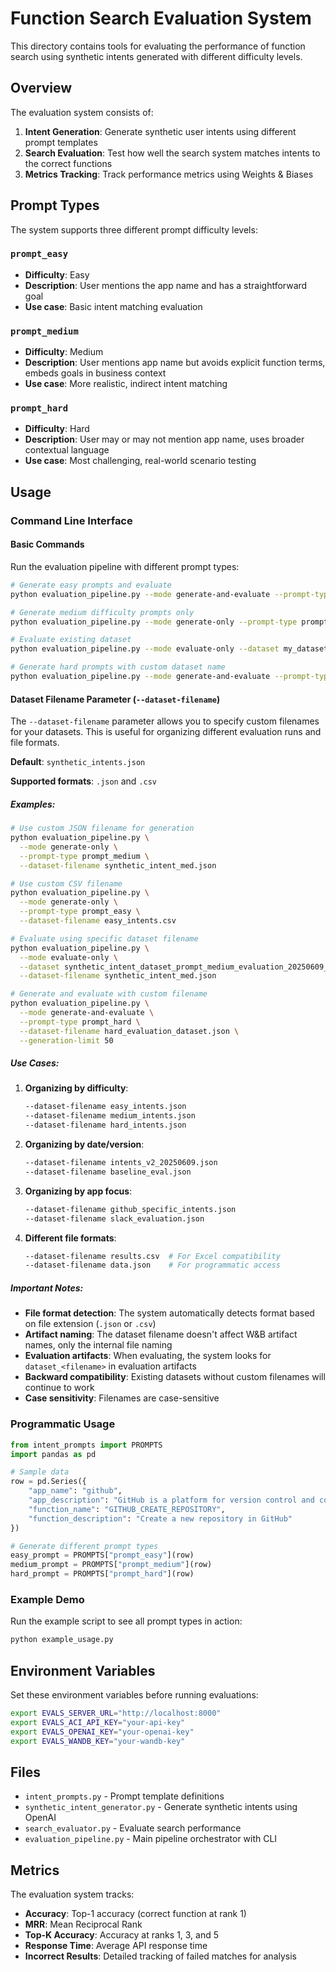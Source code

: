 # Function Search Evaluation System

This directory contains tools for evaluating the performance of function search using synthetic intents generated with different difficulty levels.

## Overview

The evaluation system consists of:

1. **Intent Generation**: Generate synthetic user intents using different prompt templates
2. **Search Evaluation**: Test how well the search system matches intents to the correct functions
3. **Metrics Tracking**: Track performance metrics using Weights & Biases

## Prompt Types

The system supports three different prompt difficulty levels:

### `prompt_easy`
- **Difficulty**: Easy
- **Description**: User mentions the app name and has a straightforward goal
- **Use case**: Basic intent matching evaluation

### `prompt_medium`
- **Difficulty**: Medium
- **Description**: User mentions app name but avoids explicit function terms, embeds goals in business context
- **Use case**: More realistic, indirect intent matching

### `prompt_hard`
- **Difficulty**: Hard
- **Description**: User may or may not mention app name, uses broader contextual language
- **Use case**: Most challenging, real-world scenario testing

## Usage

### Command Line Interface

#### Basic Commands

Run the evaluation pipeline with different prompt types:

```bash
# Generate easy prompts and evaluate
python evaluation_pipeline.py --mode generate-and-evaluate --prompt-type prompt_easy

# Generate medium difficulty prompts only
python evaluation_pipeline.py --mode generate-only --prompt-type prompt_medium --generation-limit 100

# Evaluate existing dataset
python evaluation_pipeline.py --mode evaluate-only --dataset my_dataset --evaluation-samples 50

# Generate hard prompts with custom dataset name
python evaluation_pipeline.py --mode generate-and-evaluate --prompt-type prompt_hard --dataset hard_intent_dataset
```

#### Dataset Filename Parameter (`--dataset-filename`)

The `--dataset-filename` parameter allows you to specify custom filenames for your datasets. This is useful for organizing different evaluation runs and file formats.

**Default**: `synthetic_intents.json`

**Supported formats**: `.json` and `.csv`

##### Examples:

```bash
# Use custom JSON filename for generation
python evaluation_pipeline.py \
  --mode generate-only \
  --prompt-type prompt_medium \
  --dataset-filename synthetic_intent_med.json

# Use custom CSV filename
python evaluation_pipeline.py \
  --mode generate-only \
  --prompt-type prompt_easy \
  --dataset-filename easy_intents.csv

# Evaluate using specific dataset filename
python evaluation_pipeline.py \
  --mode evaluate-only \
  --dataset synthetic_intent_dataset_prompt_medium_evaluation_20250609_135609 \
  --dataset-filename synthetic_intent_med.json

# Generate and evaluate with custom filename
python evaluation_pipeline.py \
  --mode generate-and-evaluate \
  --prompt-type prompt_hard \
  --dataset-filename hard_evaluation_dataset.json \
  --generation-limit 50
```

##### Use Cases:

1. **Organizing by difficulty**:
   ```bash
   --dataset-filename easy_intents.json
   --dataset-filename medium_intents.json
   --dataset-filename hard_intents.json
   ```

2. **Organizing by date/version**:
   ```bash
   --dataset-filename intents_v2_20250609.json
   --dataset-filename baseline_eval.json
   ```

3. **Organizing by app focus**:
   ```bash
   --dataset-filename github_specific_intents.json
   --dataset-filename slack_evaluation.json
   ```

4. **Different file formats**:
   ```bash
   --dataset-filename results.csv  # For Excel compatibility
   --dataset-filename data.json    # For programmatic access
   ```

##### Important Notes:

- **File format detection**: The system automatically detects format based on file extension (`.json` or `.csv`)
- **Artifact naming**: The dataset filename doesn't affect W&B artifact names, only the internal file naming
- **Evaluation artifacts**: When evaluating, the system looks for `dataset_<filename>` in evaluation artifacts
- **Backward compatibility**: Existing datasets without custom filenames will continue to work
- **Case sensitivity**: Filenames are case-sensitive

### Programmatic Usage

```python
from intent_prompts import PROMPTS
import pandas as pd

# Sample data
row = pd.Series({
    "app_name": "github",
    "app_description": "GitHub is a platform for version control and collaboration",
    "function_name": "GITHUB_CREATE_REPOSITORY",
    "function_description": "Create a new repository in GitHub"
})

# Generate different prompt types
easy_prompt = PROMPTS["prompt_easy"](row)
medium_prompt = PROMPTS["prompt_medium"](row)
hard_prompt = PROMPTS["prompt_hard"](row)
```

### Example Demo

Run the example script to see all prompt types in action:

```bash
python example_usage.py
```

## Environment Variables

Set these environment variables before running evaluations:

```bash
export EVALS_SERVER_URL="http://localhost:8000"
export EVALS_ACI_API_KEY="your-api-key"
export EVALS_OPENAI_KEY="your-openai-key"
export EVALS_WANDB_KEY="your-wandb-key"
```

## Files

- `intent_prompts.py` - Prompt template definitions
- `synthetic_intent_generator.py` - Generate synthetic intents using OpenAI
- `search_evaluator.py` - Evaluate search performance
- `evaluation_pipeline.py` - Main pipeline orchestrator with CLI


## Metrics

The evaluation system tracks:

- **Accuracy**: Top-1 accuracy (correct function at rank 1)
- **MRR**: Mean Reciprocal Rank
- **Top-K Accuracy**: Accuracy at ranks 1, 3, and 5
- **Response Time**: Average API response time
- **Incorrect Results**: Detailed tracking of failed matches for analysis
